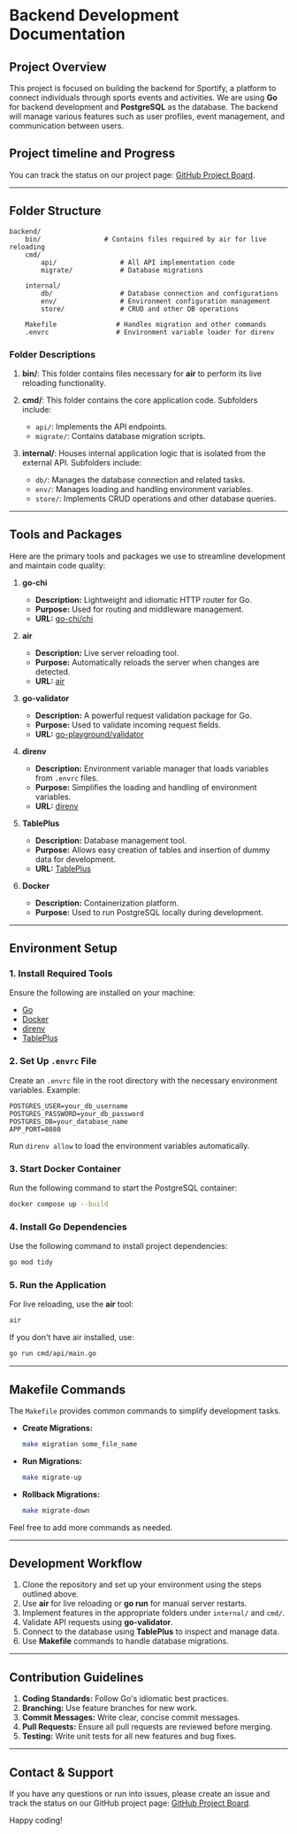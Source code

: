 # Backend Development Documentation

## Project Overview
This project is focused on building the backend for Sportify, a platform to connect individuals through sports events and activities. We are using **Go** for backend development and **PostgreSQL** as the database. The backend will manage various features such as user profiles, event management, and communication between users.

## Project timeline and Progress
You can track the status on our project page: [GitHub Project Board]( https://github.com/users/MishNia/projects/1/views/1).

---

## Folder Structure

```
backend/
    bin/                # Contains files required by air for live reloading
    cmd/
        api/                # All API implementation code
        migrate/            # Database migrations

    internal/
        db/                 # Database connection and configurations
        env/                # Environment configuration management
        store/              # CRUD and other DB operations

    Makefile               # Handles migration and other commands
    .envrc                 # Environment variable loader for direnv
```

### Folder Descriptions

1. **bin/**: This folder contains files necessary for **air** to perform its live reloading functionality.

2. **cmd/**: This folder contains the core application code. Subfolders include:
   - `api/`: Implements the API endpoints.
   - `migrate/`: Contains database migration scripts.

3. **internal/**: Houses internal application logic that is isolated from the external API. Subfolders include:
   - `db/`: Manages the database connection and related tasks.
   - `env/`: Manages loading and handling environment variables.
   - `store/`: Implements CRUD operations and other database queries.

---

## Tools and Packages

Here are the primary tools and packages we use to streamline development and maintain code quality:

1. **go-chi**  
   - **Description:** Lightweight and idiomatic HTTP router for Go.
   - **Purpose:** Used for routing and middleware management.
   - **URL:** [go-chi/chi](https://github.com/go-chi/chi)

2. **air**  
   - **Description:** Live server reloading tool.
   - **Purpose:** Automatically reloads the server when changes are detected.
   - **URL:** [air](https://github.com/air-verse/air)

3. **go-validator**  
   - **Description:** A powerful request validation package for Go.
   - **Purpose:** Used to validate incoming request fields.
   - **URL:** [go-playground/validator](https://github.com/go-playground/validator)

4. **direnv**  
   - **Description:** Environment variable manager that loads variables from `.envrc` files.
   - **Purpose:** Simplifies the loading and handling of environment variables.
   - **URL:** [direnv](https://direnv.net/)

5. **TablePlus**  
   - **Description:** Database management tool.
   - **Purpose:** Allows easy creation of tables and insertion of dummy data for development.
   - **URL:** [TablePlus](https://tableplus.com/)

6. **Docker**  
   - **Description:** Containerization platform.
   - **Purpose:** Used to run PostgreSQL locally during development.

---

## Environment Setup

### 1. Install Required Tools
Ensure the following are installed on your machine:
- [Go](https://golang.org/)
- [Docker](https://www.docker.com/)
- [direnv](https://direnv.net/)
- [TablePlus](https://tableplus.com/)

### 2. Set Up `.envrc` File
Create an `.envrc` file in the root directory with the necessary environment variables. Example:
```env
POSTGRES_USER=your_db_username
POSTGRES_PASSWORD=your_db_password
POSTGRES_DB=your_database_name
APP_PORT=8080
```
Run `direnv allow` to load the environment variables automatically.

### 3. Start Docker Container
Run the following command to start the PostgreSQL container:
```sh
docker compose up --build
```

### 4. Install Go Dependencies
Use the following command to install project dependencies:
```sh
go mod tidy
```

### 5. Run the Application
For live reloading, use the **air** tool:
```sh
air
```
If you don't have air installed, use:
```sh
go run cmd/api/main.go
```

---

## Makefile Commands

The `Makefile` provides common commands to simplify development tasks.

- **Create Migrations:**
  ```sh
  make migration some_file_name
  ```

- **Run Migrations:**
  ```sh
  make migrate-up
  ```

- **Rollback Migrations:**
  ```sh
  make migrate-down
  ```

Feel free to add more commands as needed.

---

## Development Workflow

1. Clone the repository and set up your environment using the steps outlined above.
2. Use **air** for live reloading or **go run** for manual server restarts.
3. Implement features in the appropriate folders under `internal/` and `cmd/`.
4. Validate API requests using **go-validator**.
5. Connect to the database using **TablePlus** to inspect and manage data.
6. Use **Makefile** commands to handle database migrations.

---

## Contribution Guidelines

1. **Coding Standards:** Follow Go's idiomatic best practices.
2. **Branching:** Use feature branches for new work.
3. **Commit Messages:** Write clear, concise commit messages.
4. **Pull Requests:** Ensure all pull requests are reviewed before merging.
5. **Testing:** Write unit tests for all new features and bug fixes.

---

## Contact & Support
If you have any questions or run into issues, please create an issue and track the status on our GitHub project page: [GitHub Project Board]( https://github.com/users/MishNia/projects/1/views/1).

Happy coding!
